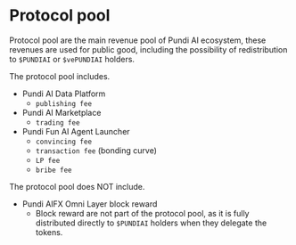 # Protocol pool

Protocol pool are the main revenue pool of Pundi AI ecosystem, these revenues are used for public good, including the possibility of redistribution to `$PUNDIAI` or `$vePUNDIAI` holders.

The protocol pool includes.

* Pundi AI Data Platform&#x20;
  * `publishing fee`
* Pundi AI Marketplace&#x20;
  * `trading fee`
* Pundi Fun AI Agent Launcher
  * `convincing fee`
  * `transaction fee` (bonding curve)
  * `LP fee`
  * `bribe fee`



The protocol pool does NOT include.

* Pundi AIFX Omni Layer block reward
  * Block reward are not part of the protocol pool, as it is fully distributed directly to `$PUNDIAI` holders when they delegate the tokens.






